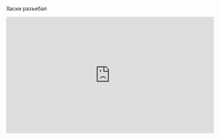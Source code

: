 ---
---
Хаски разъебал
<iframe width="560" height="315" src="https://www.youtube.com/embed/gZ4Fi2nABDw?si=sbL3Jwyox3t6VclT" title="YouTube video player" frameborder="0" allow="accelerometer; autoplay; clipboard-write; encrypted-media; gyroscope; picture-in-picture; web-share" allowfullscreen></iframe>